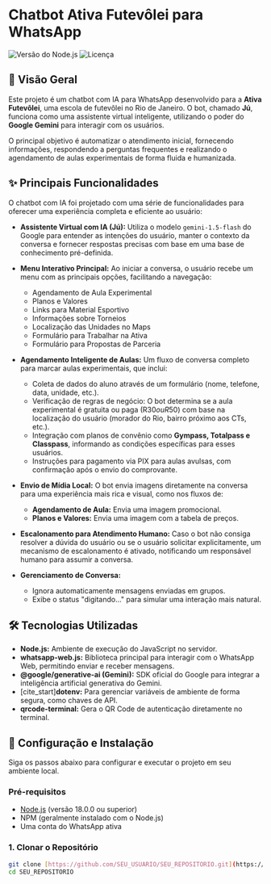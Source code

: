# Chatbot Ativa Futevôlei para WhatsApp

![Versão do Node.js](https://img.shields.io/badge/node-v18.0.0%2B-brightgreen)
![Licença](https://img.shields.io/badge/license-MIT-blue)

## 📖 Visão Geral

Este projeto é um chatbot com  IA para WhatsApp desenvolvido para a **Ativa Futevôlei**, uma escola de futevôlei no Rio de Janeiro. O bot, chamado **Jú**, funciona como uma assistente virtual inteligente, utilizando o poder do **Google Gemini** para interagir com os usuários.

O principal objetivo é automatizar o atendimento inicial, fornecendo informações, respondendo a perguntas frequentes e realizando o agendamento de aulas experimentais de forma fluida e humanizada.

## ✨ Principais Funcionalidades

O chatbot com IA foi projetado com uma série de funcionalidades para oferecer uma experiência completa e eficiente ao usuário:

* **Assistente Virtual com IA (Jú):** Utiliza o modelo `gemini-1.5-flash` do Google para entender as intenções do usuário, manter o contexto da conversa e fornecer respostas precisas com base em uma base de conhecimento pré-definida.

* **Menu Interativo Principal:** Ao iniciar a conversa, o usuário recebe um menu com as principais opções, facilitando a navegação:
    * Agendamento de Aula Experimental
    * Planos e Valores
    * Links para Material Esportivo
    * Informações sobre Torneios
    * Localização das Unidades no Maps
    * Formulário para Trabalhar na Ativa
    * Formulário para Propostas de Parceria

* **Agendamento Inteligente de Aulas:** Um fluxo de conversa completo para marcar aulas experimentais, que inclui:
    * Coleta de dados do aluno através de um formulário (nome, telefone, data, unidade, etc.).
    * Verificação de regras de negócio: O bot determina se a aula experimental é gratuita ou paga (R$30 ou R$50) com base na localização do usuário (morador do Rio, bairro próximo aos CTs, etc.).
    * Integração com planos de convênio como **Gympass, Totalpass e Classpass**, informando as condições específicas para esses usuários.
    * Instruções para pagamento via PIX para aulas avulsas, com confirmação após o envio do comprovante.

* **Envio de Mídia Local:** O bot envia imagens diretamente na conversa para uma experiência mais rica e visual, como nos fluxos de:
    * **Agendamento de Aula:** Envia uma imagem promocional.
    * **Planos e Valores:** Envia uma imagem com a tabela de preços.

* **Escalonamento para Atendimento Humano:** Caso o bot não consiga resolver a dúvida do usuário ou se o usuário solicitar explicitamente, um mecanismo de escalonamento é ativado, notificando um responsável humano para assumir a conversa.

* **Gerenciamento de Conversa:**
    * Ignora automaticamente mensagens enviadas em grupos.
    * Exibe o status "digitando..." para simular uma interação mais natural.

## 🛠️ Tecnologias Utilizadas

* **Node.js:** Ambiente de execução do JavaScript no servidor.
* **whatsapp-web.js:** Biblioteca principal para interagir com o WhatsApp Web, permitindo enviar e receber mensagens.
* **@google/generative-ai (Gemini):** SDK oficial do Google para integrar a inteligência artificial generativa do Gemini.
* [cite_start]**dotenv:** Para gerenciar variáveis de ambiente de forma segura, como chaves de API. 
* **qrcode-terminal:** Gera o QR Code de autenticação diretamente no terminal.

## 🚀 Configuração e Instalação

Siga os passos abaixo para configurar e executar o projeto em seu ambiente local.

### Pré-requisitos

* [Node.js](https://nodejs.org/) (versão 18.0.0 ou superior)
* NPM (geralmente instalado com o Node.js)
* Uma conta do WhatsApp ativa

### 1. Clonar o Repositório

```bash
git clone [https://github.com/SEU_USUARIO/SEU_REPOSITORIO.git](https://github.com/SEU_USUARIO/SEU_REPOSITORIO.git)
cd SEU_REPOSITORIO